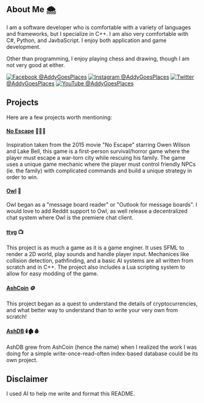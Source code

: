 ## About Me 🌨

I am a software developer who is comfortable with a variety of languages and frameworks, but I specialize in C++. I am also very comfortable with C#, Python, and JavbaScript. I enjoy both application and game development. 

Other than programming, I enjoy playing chess and drawing, though I am not very good at either. 

[![Facebook](https://cdn.jsdelivr.net/npm/simple-icons@v11/icons/facebook.svg) @AddyGoesPlaces](https://facebook.com/AddyGoesPlaces)
[![Instagram](https://cdn.jsdelivr.net/npm/simple-icons@v11/icons/instagram.svg) @AddyGoesPlaces](https://instagram.com/AddyGoesPlaces)
[![Twitter](https://cdn.jsdelivr.net/npm/simple-icons@v11/icons/twitter.svg) @AddyGoesPlaces](https://twitter.com/AddyGoesPlaces)
[![YouTube](https://cdn.jsdelivr.net/npm/simple-icons@v11/icons/youtube.svg) @AddyGoesPlaces](https://youtube.com/@AddyGoesPlaces)



## Projects

Here are a few projects worth mentioning:

#### [No Escape](https://github.com/DogFingerStudios/NoEscape) 🏃‍♂️💨

Inspiration taken from the 2015 movie "No Escape" starring Owen Wilson and Lake Bell, this game is a first-person survival/horror game where the player must escape a war-torn city while rescuing his family. The game uses a unique game mechanic where the player must control friendly NPCs (ie. the family) with complicated commands and build a unique strategy in order to win.


#### [Owl](https://github.com/zethon/Owl) 🦉

Owl began as a "message board reader" or "Outlook for message boards". I would love to add Reddit support to Owl, as well release a decentralized chat system where Owl is the premiere chat client. 

#### [ttvg](https://github.com/zethon/ttvg) 📺

This project is as much a game as it is a game enginer. It uses SFML to render a 2D world, play sounds and handle player input. Mechanices like collision detection, pathfinding, and a basic AI systems are all written from scratch and in C++. The project also includes a Lua scripting system to allow for easy modding of the game.

#### [AshCoin](https://github.com/zethon/AshCoin) 🪙

This project began as a quest to understand the details of cryptocurrencies, and what better way to understand than to write your very own from scratch!

#### [AshDB](https://github.com/zethon/AshDB) 🕯️🏚️🩸

AshDB grew from AshCoin (hence the name) when I realized the work I was doing for a simple write-once-read-often index-based database could be its own project.

## Disclaimer

I used AI to help me write and format this README.
